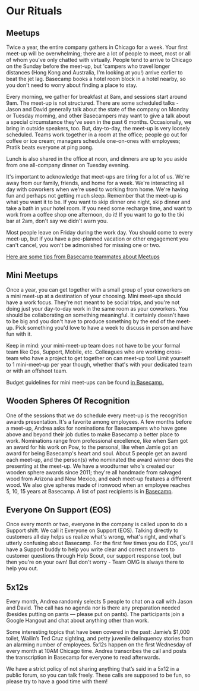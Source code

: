 # Our Rituals

## Meetups
Twice a year, the entire company gathers in Chicago for a week. Your first meet-up will be overwhelming; there are a lot of people to meet, most or all of whom you've only chatted with virtually. People tend to arrive to Chicago on the Sunday before the meet-up, but 'campers who travel longer distances (Hong Kong and Australia, I'm looking at you!) arrive earlier to beat the jet lag. Basecamp books a hotel room block in a hotel nearby, so you don't need to worry about finding a place to stay. 

Every morning, we gather for breakfast at 8am, and sessions start around 9am. The meet-up is not structured. There are some scheduled talks - Jason and David generally talk about the state of the company on Monday or Tuesday morning, and other Basecampers may want to give a talk about a special circumstance they've seen in the past 6 months. Occasionally, we bring in outside speakers, too. But, day-to-day, the meet-up is very loosely scheduled. Teams work together in a room at the office; people go out for coffee or ice cream; managers schedule one-on-ones with employees; Pratik beats everyone at ping pong. 

Lunch is also shared in the office at noon, and dinners are up to you aside from one all-company dinner on Tuesday evening.

It's important to acknowledge that meet-ups are tiring for a lot of us. We're away from our family, friends, and home for a week. We're interacting all day with coworkers when we're used to working from home. We're having fun and perhaps not getting much sleep. Remember that the meet-up is what you want it to be. If you want to skip dinner one night, skip dinner and take a bath in your hotel room. If you need some recharge time, and want to work from a coffee shop one afternoon, do it! If you want to go to the tiki bar at 2am, don't say we didn't warn you.

Most people leave on Friday during the work day. You should come to every meet-up, but if you have a pre-planned vacation or other engagement you can't cancel, you won't be admonished for missing one or two.

[Here are some tips from Basecamp teammates about Meetups](https://3.basecamp.com/2914079/buckets/34/messages/185772672)

## Mini Meetups
Once a year, you can get together with a small group of your coworkers on a mini meet-up at a destination of your choosing. Mini meet-ups should have a work focus. They're not meant to be social trips, and you're not doing just your day-to-day work in the same room as your coworkers. You should be collaborating on something meaningful. It certainly doesn't have to be big and you don't have to produce something by the end of the meet-up. Pick something you'd love to have a week to discuss in person and have fun with it.

Keep in mind: your mini-meet-up team does not have to be your formal team like Ops, Support, Mobile, etc. Colleagues who are working cross-team who have a project to get together on can meet-up too! Limit yourself to 1 mini-meet-up per year though, whether that's with your dedicated team or with an offshoot team.

Budget guidelines for mini meet-ups can be found [in Basecamp.](https://3.basecamp.com/2914079/buckets/34/messages/1400415368#__recording_1400437120)

## Wooden Spheres Of Recognition
One of the sessions that we do schedule every meet-up is the recognition awards presentation. It's a favorite among employees. A few months before a meet-up, Andrea asks for nominations for Basecampers who have gone above and beyond their job duties to make Basecamp a better place to work. Nominations range from professional excellence, like when Sam got an award for his work on Pow, to the personal, like when Jamie got an award for being Basecamp's heart and soul. About 5 people get an award each meet-up, and the person(s) who nominated the award winner does the presenting at the meet-up. We have a woodturner who's created our wooden sphere awards since 2011; they're all handmade from salvaged wood from Arizona and New Mexico, and each meet-up features a different wood. We also give spheres made of ironwood when an employee reaches 5, 10, 15 years at Basecamp. A list of past recipients is in [Basecamp](https://3.basecamp.com/2914079/buckets/34/documents/16145).

## Everyone On Support (EOS)
Once every month or two, everyone in the company is called upon to do a Support shift. We call it Everyone on Support (EOS). Talking directly to customers all day helps us realize what's wrong, what's right, and what's utterly confusing about Basecamp. For the first few times you do EOS, you'll have a Support buddy to help you write clear and correct answers to customer questions through Help Scout, our support response tool, but then you're on your own! But don't worry - Team OMG is always there to help you out.

## 5x12s
Every month, Andrea randomly selects 5 people to chat on a call with Jason and David. The call has no agenda nor is there any preparation needed (besides putting on pants — please put on pants). The participants join a Google Hangout and chat about anything other than work. 

Some interesting topics that have been covered in the past: Jamie’s $1,000 toilet, Wailin’s Ted Cruz sighting, and petty juvenile delinquency stories from an alarming number of employees. 5x12s happen on the first Wednesday of every month at 10AM Chicago time. Andrea transcribes the call and posts the transcription in Basecamp for everyone to read afterwards.

We have a strict policy of not sharing anything that’s said in a 5x12 in a public forum, so you can talk freely. These calls are supposed to be fun, so please try to have a good time with them!

